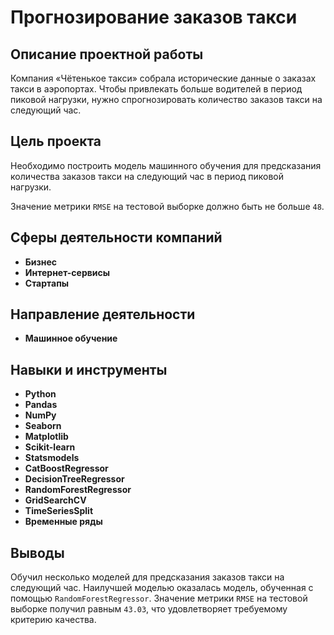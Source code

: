 # Прогнозирование заказов такси

## Описание проектной работы

Компания «Чётенькое такси» собрала исторические данные о заказах такси в аэропортах. Чтобы привлекать больше водителей в период пиковой нагрузки, нужно спрогнозировать количество заказов такси на следующий час. 

## Цель проекта

Необходимо построить модель машинного обучения для предсказания количества заказов такси на следующий час в период пиковой нагрузки.

Значение метрики `RMSE` на тестовой выборке должно быть не больше `48`.

## Сферы деятельности компаний

- **Бизнес**
- **Интернет-сервисы**
- **Стартапы**

## Направление деятельности

- **Машинное обучение**

## Навыки и инструменты

- **Python**
- **Pandas**
- **NumPy**
- **Seaborn**
- **Matplotlib**
- **Scikit-learn**
- **Statsmodels**
- **CatBoostRegressor**
- **DecisionTreeRegressor**
- **RandomForestRegressor**
- **GridSearchCV**
- **TimeSeriesSplit**
- **Временные ряды**

## Выводы

Обучил несколько моделей для предсказания заказов такси на следующий час. Наилучшей моделью оказалась модель, обученная с помощью `RandomForestRegressor`. Значение метрики `RMSE` на тестовой выборке получил равным `43.03`, что удовлетворяет требуемому критерию качества.
